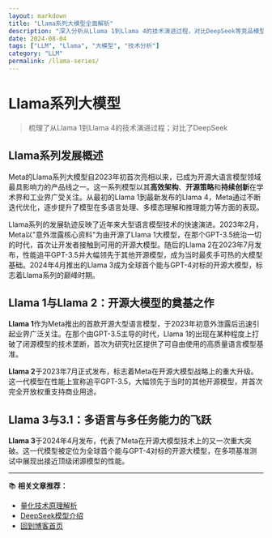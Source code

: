 ```yaml
---
layout: markdown
title: "Llama系列大模型全面解析"
description: "深入分析从Llama 1到Llama 4的技术演进过程，对比DeepSeek等竞品模型的技术特点"
date: 2024-08-04
tags: ["LLM", "Llama", "大模型", "技术分析"]
category: "LLM"
permalink: /llama-series/
---
```


# Llama系列大模型

> 梳理了从Llama 1到Llama 4的技术演进过程；对比了DeepSeek

## Llama系列发展概述

Meta的Llama系列大模型自2023年初首次亮相以来，已成为开源大语言模型领域最具影响力的产品线之一。这一系列模型以其**高效架构**、**开源策略**和**持续创新**在学术界和工业界广受关注。从最初的Llama 1到最新发布的Llama 4，Meta通过不断迭代优化，逐步提升了模型在多语言处理、多模态理解和推理能力等方面的表现。

Llama系列的发展轨迹反映了近年来大型语言模型技术的快速演进。2023年2月，Meta以"意外泄露核心资料"为由开源了Llama 1大模型，在那个GPT-3.5统治一切的时代，首次让开发者接触到可用的开源大模型。随后的Llama 2在2023年7月发布，性能追平GPT-3.5并大幅领先于其他开源模型，成为当时最炙手可热的大模型基础。2024年4月推出的Llama 3成为全球首个能与GPT-4对标的开源大模型，标志着Llama系列的巅峰时期。

## Llama 1与Llama 2：开源大模型的奠基之作

**Llama 1**作为Meta推出的首款开源大型语言模型，于2023年初意外泄露后迅速引起业界广泛关注。在那个由GPT-3.5主导的时代，Llama 1的出现在某种程度上打破了闭源模型的技术垄断，首次为研究社区提供了可自由使用的高质量语言模型基准。

**Llama 2**于2023年7月正式发布，标志着Meta在开源大模型战略上的重大升级。这一代模型在性能上宣称追平GPT-3.5，大幅领先于当时的其他开源模型，并首次完全开放权重支持商业用途。

## Llama 3与3.1：多语言与多任务能力的飞跃

**Llama 3**于2024年4月发布，代表了Meta在开源大模型技术上的又一次重大突破。这一代模型被定位为全球首个能与GPT-4对标的开源大模型，在多项基准测试中展现出接近顶级闭源模型的性能。

---

📚 **相关文章推荐：**
- [量化技术原理解析](/quantization-principles/)
- [DeepSeek模型介绍](/deepseek-intro/)
- [回到博客首页](/blog/)
